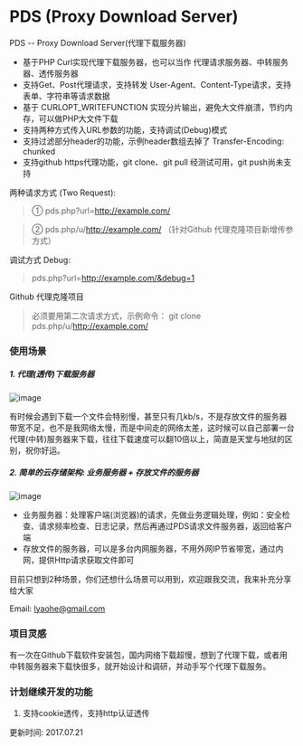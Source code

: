 # PDS (Proxy Download Server)
PDS -- Proxy Download Server(代理下载服务器)
- 基于PHP Curl实现代理下载服务器，也可以当作 代理请求服务器、中转服务器、透传服务器
- 支持Get、Post代理请求，支持转发 User-Agent、Content-Type请求，支持表单、字符串等请求数据
- 基于 CURLOPT_WRITEFUNCTION 实现分片输出，避免大文件崩溃，节约内存，可以做PHP大文件下载
- 支持两种方式传入URL参数的功能，支持调试(Debug)模式
- 支持过滤部分header的功能，示例header数组去掉了 Transfer-Encoding: chunked
- 支持github https代理功能，git clone、git pull 经测试可用，git push尚未支持

两种请求方式 (Two Request):

> ① pds.php?url=http://example.com/

> ② pds.php/u/http://example.com/ （针对Github 代理克隆项目新增传参方式）

调试方式 Debug:

> pds.php?url=http://example.com/&debug=1

Github 代理克隆项目

> 必须要用第二次请求方式，示例命令： git clone pds.php/u/http://example.com/


### 使用场景

##### 1. 代理(透传)下载服务器

![image](https://raw.githubusercontent.com/lyaohe/pds/master/images/proxy-download-file.png)

有时候会遇到下载一个文件会特别慢，甚至只有几kb/s，不是存放文件的服务器带宽不足，也不是我网络太慢，而是中间走的网络太差，这时候可以自己部署一台代理(中转)服务器来下载，往往下载速度可以翻10倍以上，简直是天堂与地狱的区别，祝你好运。

##### 2. 简单的云存储架构: 业务服务器 + 存放文件的服务器

 ![image](https://raw.githubusercontent.com/lyaohe/pds/master/images/file-download-server.png)

- 业务服务器：处理客户端(浏览器)的请求，先做业务逻辑处理，例如：安全检查、请求频率检查、日志记录，然后再通过PDS请求文件服务器，返回给客户端
- 存放文件的服务器，可以是多台内网服务器，不用外网IP节省带宽，通过内网，提供Http请求获取文件即可


目前只想到2种场景，你们还想什么场景可以用到，欢迎跟我交流，我来补充分享给大家

Email:  lyaohe@gmail.com

### 项目灵感
有一次在Github下载软件安装包，国内网络下载超慢，想到了代理下载，或者用中转服务器来下载快很多，就开始设计和调研，并动手写个代理下载服务。


### 计划继续开发的功能
1. 支持cookie透传，支持http认证透传

更新时间: 2017.07.21
